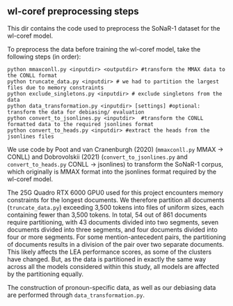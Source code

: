 ## wl-coref preprocessing steps

This dir contains the code used to preprocess the SoNaR-1 dataset for the wl-coref model. 

To preprocess the data before training the wl-coref model, take the following steps (in order): 
```
python mmaxconll.py <inputdir> <outputdir> #transform the MMAX data to the CONLL format
python truncate_data.py <inputdir> # we had to partition the largest files due to memory constraints
python exclude_singletons.py <inputdir> # exclude singletons from the data
python data_transformation.py <inputdir> [settings] #optional: transform the data for debiasing/ evaluation
python convert_to_jsonlines.py <inputdir>  #transform the CONLL formatted data to the required jsonlines format
python convert_to_heads.py <inputdir> #extract the heads from the jsonlines files
```

We use code by Poot and van Cranenburgh (2020) (`mmaxconll.py` MMAX -> CONLL) and  Dobrovolskii (2021) (`convert_to_jsonlines.py` and `convert_to_heads.py` CONLL -> jsonlines) to transform the SoNaR-1 corpus, which originally is MMAX format into the jsonlines format required by the wl-coref model.

The 25G Quadro RTX 6000 GPU0 used for this project encounters memory constraints for the longest documents. We therefore partition all documents (`truncate_data.py`) exceeding 3,500 tokens into files of uniform sizes, each containing fewer than 3,500 tokens. In total, 54 out of 861 documents require partitioning, with 43 documents divided into two segments, seven documents divided into three segments, and four documents divided into four or more segments. 
For some mention-antecedent pairs, the partitioning of documents results in a division of the pair over two separate documents. This likely affects the LEA performance scores, as some of the clusters have changed. But, as the data is partitioned in exactly the same way across all the models considered within this study, all models are affected by the partitioning equally.

The construction of pronoun-specific data, as well as our debiasing data are performed through `data_transformation.py`. 